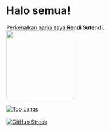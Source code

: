 # Halo semua! 
 
Perkenalkan nama saya **Rendi Sutendi**.<br>
<img height="180em" src="https://github-readme-stats-eight-theta.vercel.app/api?username=RendiS10&show_icons=true&theme=radical&border_color=b22222&include_all_commits=true&count_private=true"/>
<br/>
<br/>
[![Top Langs](https://github-readme-stats.vercel.app/api/top-langs/?username=RendiS10&layout=compact&theme=radical&border_color=b22222)](https://github.com/anuraghazra/github-readme-stats)
<br/>
<br/>
[![GitHub Streak](https://github-readme-streak-stats.herokuapp.com?user=RendiS10&theme=radical&border=b22222)](https://git.io/streak-stats)

  

